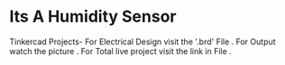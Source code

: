 # Its A Humidity Sensor
 Tinkercad Projects-
For Electrical Design visit the '.brd' File .
For Output watch the picture .
For Total live project visit the link in File .
